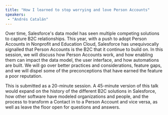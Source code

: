 ```yaml
---
title: "How I learned to stop worrying and love Person Accounts"
speakers:
 - "Andrés Catalán"
---
```


Over time, Salesforce's data model has seen multiple competing solutions to capture B2C relationships. This year, with a push to adopt Person Accounts in Nonprofit and Education Cloud, Salesforce has unequivocally signalled that Person Accounts is the B2C that it continue to build on. In this session, we will discuss how Person Accounts work, and how enabling them can impact the data model, the user interface, and how automations are built. We will go over better practices and considerations, feature gaps, and we will dispel some of the preconceptions that have earned the feature a poor reputation.

This is submitted as a 20-minute session. A 45-minute version of this talk would expand on the history of the different B2C solutions in Salesforce, how other software have modeled organizations and people, and the process to transform a Contact in to a Person Account and vice versa, as well as leave the floor open for questions and answers.
